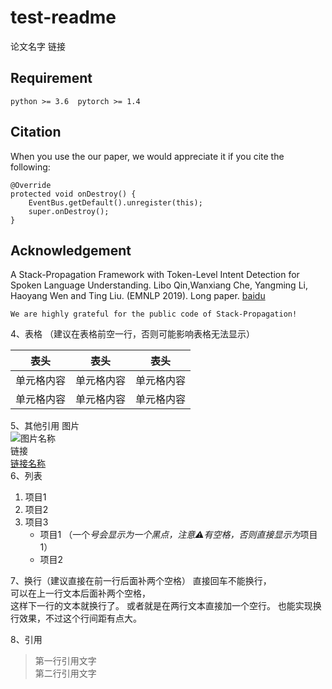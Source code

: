 # test-readme
论文名字  链接

## Requirement 
`python >= 3.6  pytorch >= 1.4`  
## Citation 
When you use the our paper, we would appreciate it if you cite the following:  
```
@Override
protected void onDestroy() {
    EventBus.getDefault().unregister(this);
    super.onDestroy();
}
```  
## Acknowledgement
A Stack-Propagation Framework with Token-Level Intent Detection for Spoken Language Understanding. Libo Qin,Wanxiang Che, Yangming Li, Haoyang Wen and Ting Liu. (EMNLP 2019). Long paper. [baidu](https://www.baidu.com/)    
```
We are highly grateful for the public code of Stack-Propagation!
```  
4、表格 （建议在表格前空一行，否则可能影响表格无法显示）
 
 表头  | 表头  | 表头
 ---- | ----- | ------  
 单元格内容  | 单元格内容 | 单元格内容 
 单元格内容  | 单元格内容 | 单元格内容  
 
5、其他引用
图片  
![图片名称](https://www.baidu.com/img/bd_logo1.png)  
链接  
[链接名称](https://www.baidu.com/)    
6、列表 
1. 项目1  
2. 项目2  
3. 项目3  
   * 项目1 （一个*号会显示为一个黑点，注意⚠️有空格，否则直接显示为*项目1） 
   * 项目2   
 
7、换行（建议直接在前一行后面补两个空格）
直接回车不能换行，  
可以在上一行文本后面补两个空格，  
这样下一行的文本就换行了。
或者就是在两行文本直接加一个空行。
也能实现换行效果，不过这个行间距有点大。  
 
8、引用
> 第一行引用文字  
> 第二行引用文字   
